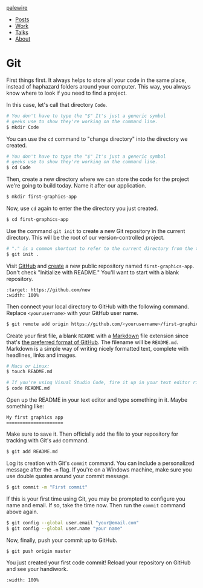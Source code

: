 <nav>
  <div class="row">
    <div class="sevencol">
      <div class="shingle">
        <a href="https://palewi.re/">
          <div rel="rnews:copyrightedBy rnews:hasSource rnews:providedBy">
            <div about="http://palewi.re/" typeof="rnews:Organization">
              <div property="rnews:name">palewire</div>
            </div>
          </div>
        </a>
      </div>
    </div>
    <div class="fivecol last links">
      <ul>
        <li>
          <a href="http://palewi.re/posts/" title="Posts">
            Posts
          </a>
        </li>
        <li>
          <a href="http://palewi.re/work/" title="Work">
            Work
          </a>
        </li>
        <li>
          <a href="http://palewi.re/talks/" title="Talks">
            Talks
          </a>
        </li>
        <li>
          <a href="http://palewi.re/who-is-ben-welsh/" title="Who is Ben Welsh?">
            About
          </a>
        </li>
      </ul>
    </div>
  </div>
</nav>
<div class="row topbar">
    <div class="twelvecol last"></div>
</div>

# Git

First things first. It always helps to store all your code in the same place, instead of haphazard folders around your computer. This way, you always know where to look if you need to find a project.

In this case, let's call that directory `Code`.

```bash
# You don't have to type the "$" It's just a generic symbol
# geeks use to show they're working on the command line.
$ mkdir Code
```

You can use the `cd` command to "change directory" into the directory we created.

```bash
# You don't have to type the "$" It's just a generic symbol
# geeks use to show they're working on the command line.
$ cd Code
```

Then, create a new directory where we can store the code for the project we're going to build today. Name it after our application.

```bash
$ mkdir first-graphics-app
```

Now, use `cd` again to enter the the directory you just created.

```bash
$ cd first-graphics-app
```

Use the command `git init` to create a new Git repository in the current directory. This will be the root of our version-controlled project.

```bash
# "." is a common shortcut to refer to the current directory from the terminal
$ git init .
```

Visit [GitHub](http://www.github.com) and [create](https://github.com/new) a new public repository named `first-graphics-app`. Don't check "Initialize with README." You'll want to start with a blank repository.

```{image} _static/new-repo.png
:target: https://github.com/new
:width: 100%
```

Then connect your local directory to GitHub with the following command. Replace `<yourusername>` with your GitHub user name.

```bash
$ git remote add origin https://github.com/<yourusername>/first-graphics-app.git
```

Create your first file, a blank `README` with a [Markdown](https://en.wikipedia.org/wiki/Markdown) file extension since that's [the preferred format of GitHub](https://help.github.com/articles/github-flavored-markdown). The filename will be `README.md`. Markdown is a simple way of writing nicely formatted text, complete with headlines, links and images.

```bash
# Macs or Linux:
$ touch README.md

# If you're using Visual Studio Code, fire it up in your text editor right away:
$ code README.md
```

Open up the README in your text editor and type something in it. Maybe something like:

```
My first graphics app
=====================
```

Make sure to save it. Then officially add the file to your repository for tracking with Git's `add` command.

```bash
$ git add README.md
```

Log its creation with Git's `commit` command. You can include a personalized message after the `-m` flag. If you're on a Windows machine, make sure you use double quotes around your commit message.

```bash
$ git commit -m "First commit"
```

If this is your first time using Git, you may be prompted to configure you name and email. If so, take the time now. Then run the `commit` command above again.

```bash
$ git config --global user.email "your@email.com"
$ git config --global user.name "your name"
```

Now, finally, push your commit up to GitHub.

```bash
$ git push origin master
```

You just created your first code commit! Reload your repository on GitHub and see your handiwork.

```{image} _static/first-commit.png
:width: 100%
```